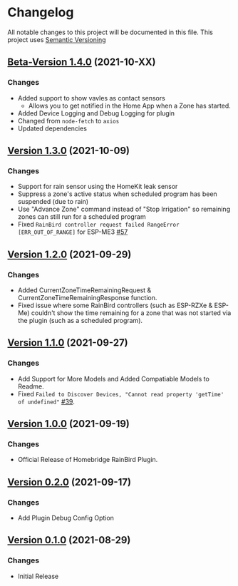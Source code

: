 # Changelog

All notable changes to this project will be documented in this file. This project uses [Semantic Versioning](https://semver.org/)

## [Beta-Version 1.4.0](https://github.com/donavanbecker/homebridge-rainbird/compare/v1.3.0...v1.4.0) (2021-10-XX)

### Changes

- Added support to show vavles as contact sensors
    - Allows you to get notified in the Home App when a Zone has started.
- Added Device Logging and Debug Logging for plugin
- Changed from `node-fetch` to `axios`
- Updated dependencies

## [Version 1.3.0](https://github.com/donavanbecker/homebridge-rainbird/compare/v1.2.0...v1.3.0) (2021-10-09)

### Changes

- Support for rain sensor using the HomeKit leak sensor
- Suppress a zone's active status when scheduled program has been suspended (due to rain)
- Use "Advance Zone" command instead of "Stop Irrigation" so remaining zones can still run for a scheduled program
- Fixed `RainBird controller request failed RangeError [ERR_OUT_OF_RANGE]` for ESP-ME3 [#57](https://github.com/donavanbecker/homebridge-rainbird/issues/57)

## [Version 1.2.0](https://github.com/donavanbecker/homebridge-rainbird/compare/v1.1.0...v1.2.0) (2021-09-29)

### Changes

- Added CurrentZoneTimeRemainingRequest & CurrentZoneTimeRemainingResponse function.
- Fixed issue where some RainBird controllers (such as ESP-RZXe & ESP-Me) couldn't show the time remaining for a zone that was not started via the plugin (such as a scheduled program).

## [Version 1.1.0](https://github.com/donavanbecker/homebridge-rainbird/compare/v1.0.0...v1.1.0) (2021-09-27)

### Changes

- Add Support for More Models and Added Compatiable Models to Readme.
- Fixed `Failed to Discover Devices, "Cannot read property 'getTime' of undefined"` [#39](https://github.com/donavanbecker/homebridge-rainbird/issues/39).

## [Version 1.0.0](https://github.com/donavanbecker/homebridge-rainbird/compare/v0.1.0...v1.0.0) (2021-09-19)

### Changes

- Official Release of Homebridge RainBird Plugin.

## [Version 0.2.0](https://github.com/donavanbecker/homebridge-rainbird/tag/v0.0.1) (2021-09-17)

### Changes

- Add Plugin Debug Config Option

## [Version 0.1.0](https://github.com/donavanbecker/homebridge-rainbird/tag/v0.0.1) (2021-08-29)

### Changes

- Initial Release

